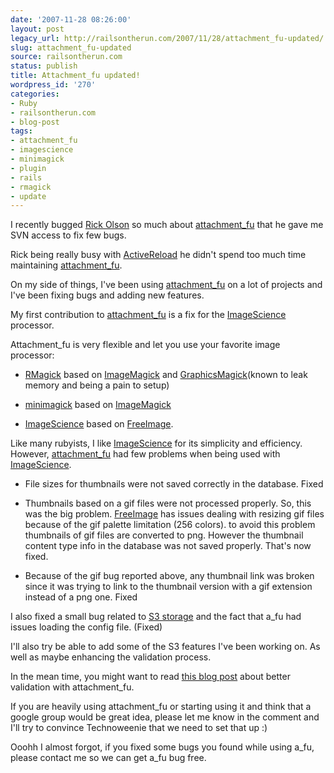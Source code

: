 ```yaml
---
date: '2007-11-28 08:26:00'
layout: post
legacy_url: http://railsontherun.com/2007/11/28/attachment_fu-updated/
slug: attachment_fu-updated
source: railsontherun.com
status: publish
title: Attachment_fu updated!
wordpress_id: '270'
categories:
- Ruby
- railsontherun.com
- blog-post
tags:
- attachment_fu
- imagescience
- minimagick
- plugin
- rails
- rmagick
- update
---
```


I recently bugged [Rick Olson](http://techno-weenie.net/) so much about [attachment_fu](http://svn.techno-weenie.net/projects/plugins/attachment_fu/) that he gave me SVN access to fix few bugs.





Rick being really busy with [ActiveReload](http://activereload.net/) he didn't spend too much time maintaining [attachment_fu](http://svn.techno-weenie.net/projects/plugins/attachment_fu/).





On my side of things, I've been using [attachment_fu](http://svn.techno-weenie.net/projects/plugins/attachment_fu/) on a lot of projects and I've been fixing bugs and adding new features.





My first contribution to [attachment_fu](http://svn.techno-weenie.net/projects/plugins/attachment_fu/) is a fix for the [ImageScience](http://seattlerb.rubyforge.org/ImageScience.html) processor.





Attachment_fu is very flexible and let you use your favorite image processor:







  * [RMagick](http://rmagick.rubyforge.org/) based on [ImageMagick](http://www.imagemagick.org/script/mogrify.php) and [GraphicsMagick](http://www.graphicsmagick.org/)(known to leak memory and being a pain to setup)


  * [minimagick](http://rubyforge.org/projects/mini-magick/) based on [ImageMagick](http://www.imagemagick.org/script/mogrify.php)


  * [ImageScience](http://seattlerb.rubyforge.org/ImageScience.html) based on [FreeImage](http://sf.net/projects/freeimage). 





Like many rubyists, I like [ImageScience](http://seattlerb.rubyforge.org/ImageScience.html) for its simplicity and efficiency. However, [attachment_fu](http://svn.techno-weenie.net/projects/plugins/attachment_fu/) had few problems when being used with [ImageScience](http://seattlerb.rubyforge.org/ImageScience.html).







  * File sizes for thumbnails were not saved correctly in the database. Fixed


  * Thumbnails based on a gif files were not processed properly. So, this was the big problem. [FreeImage](http://sf.net/projects/freeimage) has issues dealing with resizing gif files because of the gif palette limitation (256 colors). to avoid this problem thumbnails of gif files are converted to png. However the thumbnail content type info in the database was not saved properly. That's now fixed.


  * Because of the gif bug reported above, any thumbnail link was broken since it was trying to link to the thumbnail version with a gif extension instead of a png one. Fixed





I also fixed a small bug related to [S3 storage](http://www.amazon.com/gp/browse.html?node=16427261) and the fact that a_fu had issues loading the config file. (Fixed)





I'll also try be able to add some of the S3 features I've been working on. As well as maybe enhancing the validation process. 





In the mean time, you might want to read [this blog post](http://the.railsi.st/2007/11/27/roll-your-own-attachment_fu-validations) about better validation with attachment_fu.





If you are heavily using attachment_fu or starting using it and think that a google group would be great idea, please let me know in the comment and I'll try to convince Technoweenie that we need to set that up :)





Ooohh I almost forgot, if you fixed some bugs you found while using a_fu, please contact me so we can get a_fu bug free.
